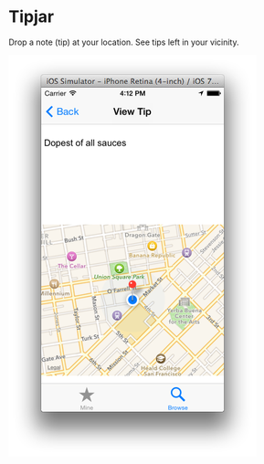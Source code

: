 # Tipjar

Drop a note (tip) at your location. See tips left in your vicinity.

![View tip](example/screenshots/tip.png)
